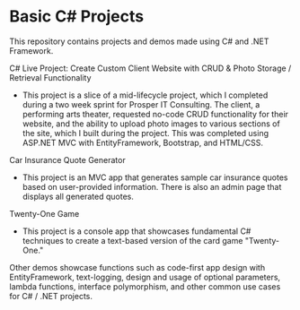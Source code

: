 # Basic C# Projects

This repository contains projects and demos made using C# and .NET Framework.

C# Live Project: Create Custom Client Website with CRUD & Photo Storage / Retrieval Functionality
- This project is a slice of a mid-lifecycle project, which I completed during a two week sprint for Prosper IT Consulting. The client, a performing arts theater, requested no-code CRUD functionality for their website, and the ability to upload photo images to various sections of the site, which I built during the project. This was completed using ASP.NET MVC with EntityFramework, Bootstrap, and HTML/CSS. 

Car Insurance Quote Generator
- This project is an MVC app that generates sample car insurance quotes based on user-provided information. There is also an admin page that displays all generated quotes.

Twenty-One Game
- This project is a console app that showcases fundamental C# techniques to create a text-based version of the card game "Twenty-One."

Other demos showcase functions such as code-first app design with EntityFramework, text-logging, design and usage of optional parameters, lambda functions, interface polymorphism, and other common use cases for C# / .NET projects.
